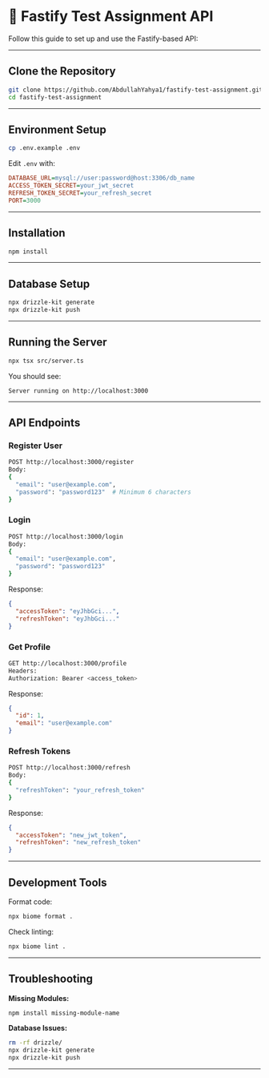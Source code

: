 # 🚀 Fastify Test Assignment API

Follow this guide to set up and use the Fastify-based API:

---

## Clone the Repository
```sh
git clone https://github.com/AbdullahYahya1/fastify-test-assignment.git
cd fastify-test-assignment
```

---

## Environment Setup
```sh
cp .env.example .env
```
Edit `.env` with:
```ini
DATABASE_URL=mysql://user:password@host:3306/db_name
ACCESS_TOKEN_SECRET=your_jwt_secret
REFRESH_TOKEN_SECRET=your_refresh_secret
PORT=3000
```

---

## Installation
```sh
npm install
```

---

## Database Setup
```sh
npx drizzle-kit generate
npx drizzle-kit push
```

---

## Running the Server
```sh
npx tsx src/server.ts
```
You should see:
```arduino
Server running on http://localhost:3000
```

---

## API Endpoints

### Register User
```sh
POST http://localhost:3000/register
Body:
{
  "email": "user@example.com",
  "password": "password123"  # Minimum 6 characters
}
```

### Login
```sh
POST http://localhost:3000/login 
Body:
{
  "email": "user@example.com",
  "password": "password123"
}
```
Response:
```json
{
  "accessToken": "eyJhbGci...",
  "refreshToken": "eyJhbGci..."
}
```

### Get Profile
```sh
GET http://localhost:3000/profile
Headers:
Authorization: Bearer <access_token>
```
Response:
```json
{
  "id": 1,
  "email": "user@example.com"
}
```

### Refresh Tokens
```sh
POST http://localhost:3000/refresh
Body:
{
  "refreshToken": "your_refresh_token"
}
```
Response:
```json
{
  "accessToken": "new_jwt_token",
  "refreshToken": "new_refresh_token"
}
```

---

## Development Tools
Format code:
```sh
npx biome format .
```

Check linting:
```sh
npx biome lint .
```

---

## Troubleshooting
**Missing Modules:**
```sh
npm install missing-module-name
```

**Database Issues:**
```sh
rm -rf drizzle/
npx drizzle-kit generate
npx drizzle-kit push
```

---
